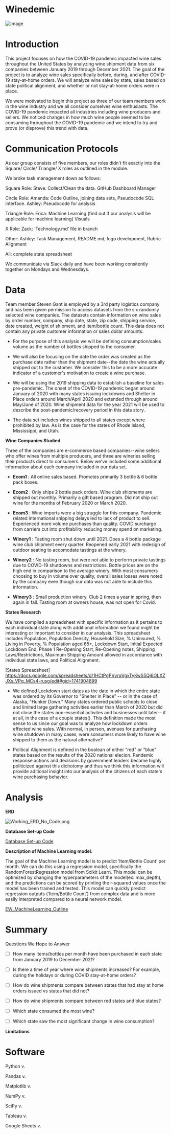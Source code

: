 # Winedemic

![image](https://user-images.githubusercontent.com/107363048/200133140-a924ad40-e17a-4a36-8d59-7ecb27e20cd2.png)

# Introduction

This project focuses on how the COVID-19 pandemic impacted wine sales throughout the United States by analyzing wine shipment data from six companies between January 2019 through December 2021. The goal of the project is to analyze wine sales specifically before, during, and after COVID-19 stay-at-home orders. We will analyze wine sales by state, sales based on state political alignment, and whether or not stay-at-home orders were in place.

We were motivated to begin this project as three of our team members work in the wine industry and we all consider ourselves wine enthusiasts. The COVID-19 pandemic impacted all industries including wine producers and sellers. We noticed changes in how much wine people seemed to be consuming throughout the COVID-19 pandemic and we intend to try and prove (or disprove) this trend with data.

# Communication Protocols

As our group consists of five members, our roles didn't fit exactly into the Square/ Circle/ Triangle/ X roles as outlined in the module. 

We broke task management down as follows:

Square Role: Steve: Collect/Clean the data. GitHub Dashboard Manager

Circle Role: Amanda: Code Outline, joining data sets, Pseudocode SQL interface. Ashley: Pseudocode for analysis

Triangle Role: Erica: Machine Learning (find out if our analysis will be applicable for machine learning) Visuals

X Role: Zack: ‘Technology.md’ file in branch

Other: Ashley: Task Management, README.md, logo development,  Rubric Alignment

All: complete state spreadsheet

We communicate via Slack daily and have been working consitently together on Mondays and Wednesdays.

# Data

Team member Steven Gant is employed by a 3rd party logistics company and has been given permission to access datasets from the six randomly selected wine companies. The datasets contain information on wine sales by order number, company, ship date, state, zip code, shipping service, date created, weight of shipment, and item/bottle count. This data does not contain any private customer information or sales dollar amounts.

- For the purpose of this analysis we will be defining consumption/sales volume as the number of bottles shipped to the consumer.

- We will also be focusing on the date the order was created as the purchase date rather than the shipment date--the date the wine actually shipped out to the customer. We consider this to be a more accurate indicator of a customer's motivation to create a wine purchase.

- We will be using the 2019 shipping data to establish a baseline for sales pre-pandemic. The onset of the COVID-19 pandemic began around January of 2020 with many states issuing lockdowns and Shelter in Place orders around March/April 2020 and extended through around May/June of 2020. Wine shipment data for the year 2021 will be used to describe the post-pandemic/recovery period in this data story.

- The data set includes wines shipped to all states except where prohibited by law. As is the case for the states of Rhode Island, Mississippi, and Utah.

**Wine Companies Studied**

Three of the companies are e-commerce based companies--wine sellers who offer wines from multiple producers, and three are wineries selling their products direct to consumers. Below we've included some additional information about each company included in our data set.

- **Ecom1** : All online sales based. Promotes primarily 3 bottle & 6 bottle pack boxes.

- **Ecom2** : Only ships 2 bottle pack orders. Wine club shipments are shipped out monthly. Primarily a gift based program. Did not ship out wine for the months of February 2020 or March 2020.

- **Ecom3** : Wine imports were a big struggle for this company. Pandemic related international shipping delays led to lack of product to sell.  Experienced more volume purchases than quality. COVID surcharge from carriers cut into profitability reducing money spend on marketing.

- **Winery1** : Tasting room shut down until 2021.  Does a 4 bottle package wine club shipment every quarter. Reopened early 2021 with redesign of outdoor seating to accomodate tastings at the winery.

- **Winery2** : No tasting room, but were not able to perform private tastings due to COVID-19 shutdowns and restrictions. Bottle prices are on the high end in comparison to the average winery. With most consumers choosing to buy in volume over quality,  overall sales losses were noted by the company even though our data was not able to include this information.

- **Winery3** : Small production winery. Club 2 times a year in spring, then again in fall. Tasting room at owners house, was not open for Covid.

**States Research**

We have compiled a spreadsheet with specific information as it pertains to each individual state along with additional information we found might be interesting or important to consider in our analysis. This spreadsheet includes Population, Population Density, Household Size, % Uninsured, % Living in Poverty, % Population aged 65+, Lockdown Start, Initial Expected Lockdown End, Phase 1 Re-Opening Start, Re-Opening notes, Shipping Laws/Restrictions, Maximum Shipping Amount allowed in accordance with individual state laws, and Political Alignment.

[States Spreadsheet] https://docs.google.com/spreadsheets/d/1HCtPgPVyrqVgxTyKwS5Qj6OLXZJXs_VPq_MCs4-rusg/edit#gid=1741904899

- We defined Lockdown start dates as the date in which the entire state was ordered by its Governor to "Shelter in Place" -- or in the case of Alaska, "Hunker Down." Many states ordered public schools to close and limited large gathering activities earlier than March of 2020 but did not close the states non-essential activites and businesses until later-- if at all, in the case of a couple states(). This definition made the most sense to us since our goal was to analyze how lockdown orders effected wine sales. With normal, in person, avenues for purchasing wine shutdown in many cases, were sonsumers more likely to have wine shipped to them as the natural alternative?

- Political Alignment is defined in the boolean of either "red" or "blue" states based on the results of the 2020 national elecion. Pandemic response actions and decisions by government leaders became highly politicized against this dichotomy and thus we think this information will provide aditional insight into our analysis of the citizens of each state's wine purchasing behavior.

# Analysis

**ERD**

![Working_ERD_No_Code.png](https://github.com/Sgant1/Final_Project/blob/8277ed984b9bb0ba5046f468a511b0789af6f3c2/SQL/Working_ERD_No_Code.png)

**Database Set-up Code**

[Database Set-up Code](https://github.com/Sgant1/Final_Project/blob/8277ed984b9bb0ba5046f468a511b0789af6f3c2/SQL/schema.sql)

**Description of Machine Learning model:**

The goal of the Machine Learning model is to predict ‘Item/Bottle Count’ per month. We can do this using a regression model, specifically the RandomForestRegression model from Scikit Learn. This model can be optimized by changing the hyperparameters of the model(ex: max_depth), and the predictions can be scored by printing the r-squared values once the model has been trained and tested. This model can quickly predict regression outputs (‘Item/Bottle Count’) from complex data and is more easily interpreted compared to a neural network model.

[EW_MachineLearning_Outline](https://github.com/Sgant1/Final_Project/tree/main/EW_MachineLearning_Outline)

# Summary

Questions We Hope to Answer

- [ ]  How many items/bottles per month have been purchased in each state from January 2019 to December 2021?

- [ ]  Is there a time of year where wine shipments increased? For example, during the holidays or during COVID stay-at-home orders?

- [ ]  How do wine shipments compare between states that had stay at home orders issued vs states that did not?

- [ ]  How do wine shipments compare between red states and blue states?

- [ ]  Which state consumed the most wine?

- [ ]  Which state saw the most significant change in wine consumption?
 
**Limitations**
 
# Software
 
Python v.

Pandas v.

Matplotlib v.

NumPy v.

SciPy v.

Tableau v.

Google Sheets v.
